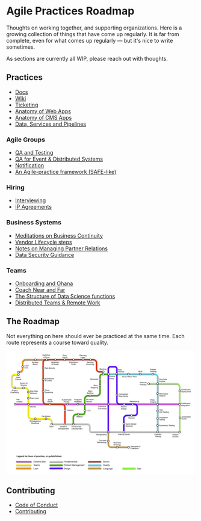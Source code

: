 # Agile Practices Roadmap

Thoughts on working together, and supporting organizations.  Here is a growing collection of things that have come up regularly.  It is far from complete, even for what comes up regularly — but it's nice to write sometimes. 

As sections are currently all WIP, please reach out with thoughts.


## Practices

* [Docs](/docs-best-practices.md)
* [Wiki](wiki-best-practices.md)
* [Ticketing](ticketing-best-practices.md)
* [Anatomy of Web Apps](web-app-anatomy-best-practices.md)
* [Anatomy of CMS Apps](cms-anatomy-best-practices.md)
* [Data, Services and Pipelines](data-science.md)

### Agile Groups
* [QA and Testing](qa-test-framework.md)
* [QA for Event & Distributed Systems](qa-evented-framework.md)
* [Notification](notification-practices.md)
* [An Agile-practice framework (SAFE-like)](agile-planning-practices.md)

### Hiring
* [Interviewing](interviewing.md)
* [IP Agreements](ip-agreements.md)

### Business Systems
* [Meditations on Business Continuity](business-continuity.md)
* [Vendor Lifecycle steps](vendor-lifecycle.md)
* [Notes on Managing Partner Relations](partners-and-accounts.md)
* [Data Security Guidance](data-security.md)

### Teams
* [Onboarding and Ohana](onboarding.md)
* [Coach Near and Far](coaching-training.md)
* [The Structure of Data Science functions](data-science.md)
* [Distributed Teams & Remote Work](remote-work.md)

## The Roadmap

Not everything on here should ever be practiced at the same time.  Each route represents a course toward quality.  

![](assets/Agile-Underground.jpg)

## Contributing

* [Code of Conduct](CODE_OF_CONDUCT.md)
* [Contributing](CONTRIBUTING.md)
